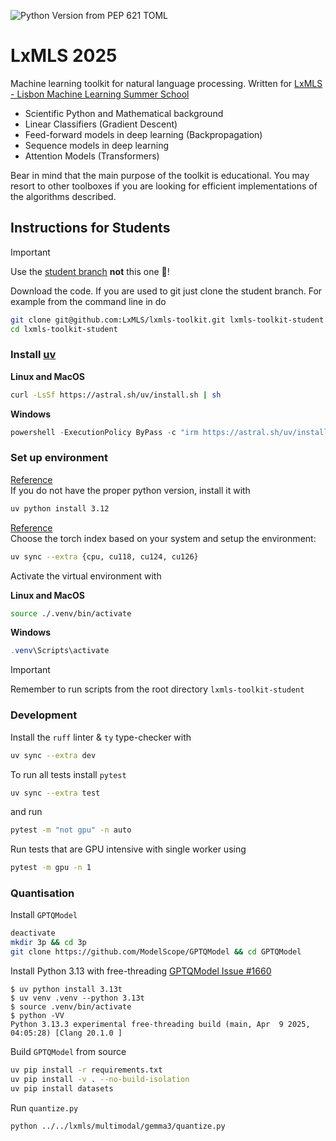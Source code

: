 ![Python Version from PEP 621 TOML](https://img.shields.io/python/required-version-toml?tomlFilePath=https%3A%2F%2Fraw.githubusercontent.com%2Frshwndsz%2Flxmls-toolkit%2Fmaster%2Fpyproject.toml)

# LxMLS 2025

Machine learning toolkit for natural language processing. Written for [LxMLS - Lisbon Machine Learning Summer School](http://lxmls.it.pt)

* Scientific Python and Mathematical background
* Linear Classifiers (Gradient Descent)
* Feed-forward models in deep learning (Backpropagation)
* Sequence models in deep learning
* Attention Models (Transformers)

Bear in mind that the main purpose of the toolkit is educational. You may resort
to other toolboxes if you are looking for efficient implementations of the
algorithms described.

## Instructions for Students

> [!IMPORTANT] 
> Use the [student branch](https://github.com/LxMLS/lxmls-toolkit/tree/student) **not** this one 🚨!

Download the code. If you are used to git just clone the student branch. For
example from the command line in do

```bash
git clone git@github.com:LxMLS/lxmls-toolkit.git lxmls-toolkit-student
cd lxmls-toolkit-student
```

### Install [uv](https://astral.sh/uv) 

**Linux and MacOS**
```bash
curl -LsSf https://astral.sh/uv/install.sh | sh
```

**Windows**
```powershell
powershell -ExecutionPolicy ByPass -c "irm https://astral.sh/uv/install.ps1 | iex"
```


### Set up environment

[Reference](https://docs.astral.sh/uv/guides/install-python)<br>
If you do not have the proper python version, install it with 
```bash
uv python install 3.12
```

[Reference](https://docs.astral.sh/uv/guides/integration/pytorch) <br>
Choose the torch index based on your system and setup the environment:
```bash
uv sync --extra {cpu, cu118, cu124, cu126}
```

Activate the virtual environment with

**Linux and MacOS**
```bash
source ./.venv/bin/activate
```

**Windows**
```powershell
.venv\Scripts\activate
```

> [!IMPORTANT]
> Remember to run scripts from the root directory `lxmls-toolkit-student`

### Development

Install the `ruff` linter & `ty` type-checker with 
```bash
uv sync --extra dev 
```

To run all tests install `pytest`

```bash
uv sync --extra test
```

and run
```bash
pytest -m "not gpu" -n auto
```

Run tests that are GPU intensive with single worker using
```bash
pytest -m gpu -n 1
```

### Quantisation

Install `GPTQModel`

```bash
deactivate
mkdir 3p && cd 3p
git clone https://github.com/ModelScope/GPTQModel && cd GPTQModel
```

Install Python 3.13 with free-threading
[GPTQModel Issue #1660](https://github.com/ModelCloud/GPTQModel/issues/1610)

```console
$ uv python install 3.13t
$ uv venv .venv --python 3.13t
$ source .venv/bin/activate
$ python -VV
Python 3.13.3 experimental free-threading build (main, Apr  9 2025, 04:05:28) [Clang 20.1.0 ]
```

Build `GPTQModel` from source

```bash
uv pip install -r requirements.txt
uv pip install -v . --no-build-isolation
uv pip install datasets
```

Run `quantize.py`
```bash
python ../../lxmls/multimodal/gemma3/quantize.py
```